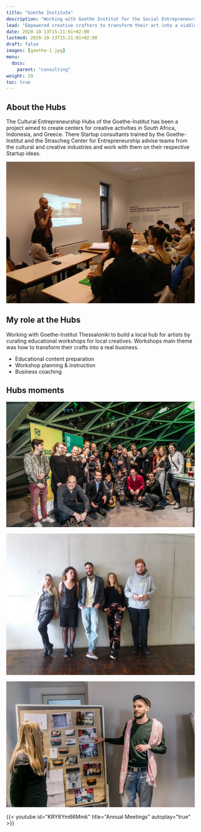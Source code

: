 ```yaml
---
title: "Goethe Institute"
description: "Working with Goethe Institut for the Social Entrepreneurship Hubs."
lead: "Empowered creative crafters to transform their art into a viable business."
date: 2020-10-13T15:21:01+02:00
lastmod: 2020-10-13T15:21:01+02:00
draft: false
images: [goethe-1.jpg]
menu:
  docs:
    parent: "consulting"
weight: 29
toc: true
---
```


## About the Hubs

The Cultural Entrepreneurship Hubs of the Goethe-Institut has been a project aimed to create centers for creative activities in South Africa, Indonesia, and Greece. There Startup consultants trained by the Goethe-Institut and the Strascheg Center for Entrepreneurship advise teams from the cultural and creative industries and work with them on their respective Startup ideas.

![Business Model Canvas Presentation](goethe-3.jpg "Business Model Canvas Workshop - Thessaloniki")

## My role at the Hubs

Working with Goethe-Institut Thessaloniki to build a local hub for artists by curating educational workshops for local creatives. Workshops main theme was how to transform their crafts into a real business.

* Educational content preparation
* Workshop planning & instruction
* Business coaching

## Hubs moments

<!--![Workshop in Progress](goethe-2.jpg "Coaching Workshop - Munich.")-->

![Annual Meeting](goethe-1.jpg "Annual Meeting - Munich 2018.")

![Team Greece](goethe-5.jpg "Team Greece in Munich creative week.")

![Presenting](goethe-4.jpg "Presenting Thessaloniki's creative scene.")


{{< youtube id="KRY6Ym66Mmk" title="Annual Meetings" autoplay="true" >}}
